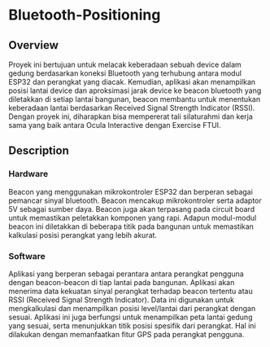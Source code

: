 # Bluetooth-Positioning

## Overview

Proyek ini bertujuan untuk melacak keberadaan sebuah device dalam gedung berdasarkan koneksi Bluetooth yang terhubung antara modul ESP32 dan perangkat yang diacak. Kemudian, aplikasi akan menampilkan posisi lantai device dan aproksimasi jarak device ke beacon bluetooth yang diletakkan di setiap lantai bangunan, beacon membantu untuk menentukan keberadaan lantai berdasarkan Received Signal Strength Indicator (RSSI). Dengan proyek ini, diharapkan bisa mempererat tali silaturahmi dan kerja sama yang baik antara Ocula Interactive dengan Exercise FTUI. 

## Description

### Hardware

Beacon yang menggunakan mikrokontroler ESP32 dan berperan sebagai pemancar sinyal bluetooth. Beacon mencakup mikrokontroler serta adaptor 5V sebagai sumber daya. Beacon juga akan terpasang pada circuit board untuk memastikan peletakkan komponen yang rapi. Adapun modul-modul beacon ini diletakkan di beberapa titik pada bangunan untuk memastikan kalkulasi posisi perangkat yang lebih akurat. 

### Software

Aplikasi yang berperan sebagai perantara antara perangkat pengguna dengan beacon-beacon di tiap lantai pada bangunan. Aplikasi akan menerima data kekuatan sinyal perangkat terhadap beacon tertentu atau RSSI (Received Signal Strength Indicator). Data ini digunakan untuk mengkalkulasi dan menampilkan posisi level/lantai dari perangkat dengan sesuai. Aplikasi ini juga berfungsi untuk menampilkan peta lantai gedung yang sesuai, serta menunjukkan titik posisi spesifik dari perangkat. Hal ini dilakukan dengan memanfaatkan fitur GPS pada perangkat pengguna.
